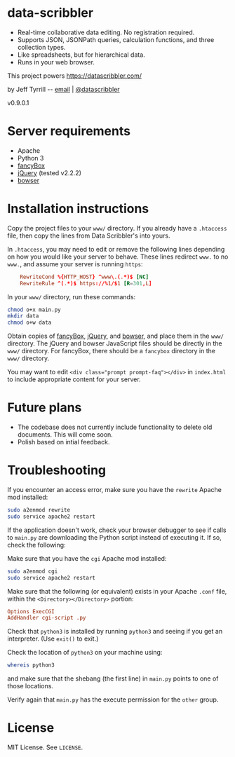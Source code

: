# data-scribbler

- Real-time collaborative data editing. No registration required.
- Supports JSON, JSONPath queries, calculation functions, and three collection types.
- Like spreadsheets, but for hierarchical data.
- Runs in your web browser.

This project powers https://datascribbler.com/

by Jeff Tyrrill -- [email] | [@datascribbler][twitter]

v0.9.0.1

# Server requirements
- Apache
- Python 3
- [fancyBox][fancybox]
- [jQuery][jquery] (tested v2.2.2)
- [bowser]

# Installation instructions

Copy the project files to your `www/` directory. If you already have a `.htaccess` file, then copy the lines from Data Scribbler's into yours.

In `.htaccess`, you may need to edit or remove the following lines depending on how you would like your server to behave. These lines redirect `www.` to no `www.`, and assume your server is running `https`:

```conf
    RewriteCond %{HTTP_HOST} ^www\.(.*)$ [NC]
    RewriteRule ^(.*)$ https://%1/$1 [R=301,L]
```

In your `www/` directory, run these commands:

```sh
chmod o+x main.py
mkdir data
chmod o+w data
```

Obtain copies of [fancyBox][fancybox], [jQuery][jquery], and [bowser], and place them in the `www/` directory. The jQuery and bowser JavaScript files should be directly in the `www/` directory. For fancyBox, there should be a `fancybox` directory in the `www/` directory.

You may want to edit `<div class="prompt prompt-faq"></div>` in `index.html` to include appropriate content for your server.

# Future plans
- The codebase does not currently include functionality to delete old documents. This will come soon.
- Polish based on intial feedback.

# Troubleshooting

If you encounter an access error, make sure you have the `rewrite` Apache mod installed:

```sh
sudo a2enmod rewrite
sudo service apache2 restart
```

If the application doesn't work, check your browser debugger to see if calls to `main.py` are downloading the Python script instead of executing it. If so, check the following:

Make sure that you have the `cgi` Apache mod installed:

```sh
sudo a2enmod cgi
sudo service apache2 restart
```

Make sure that the following (or equivalent) exists in your Apache `.conf` file, within the `<Directory></Directory>` portion:

```conf
Options ExecCGI
AddHandler cgi-script .py
```

Check that `python3` is installed by running `python3` and seeing if you get an interpreter. (Use `exit()` to exit.)

Check the location of `python3` on your machine using:

```sh
whereis python3
```

and make sure that the shebang (the first line) in `main.py` points to one of those locations.

Verify again that `main.py` has the execute permission for the `other` group.

# License

MIT License. See `LICENSE`.

[email]: <mailto:info@datascribbler.com>
[twitter]: <https://twitter.com/datascribbler>
[fancybox]: <http://fancyapps.com/fancybox/>
[jquery]: <https://jquery.com/>
[bowser]: <https://github.com/ded/bowser>
